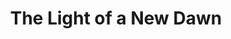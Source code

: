 ---
ee_id_thing: '4497'
site: '1'
type: '2'
inv_num: 2020-031
add_credit:
url: 2020-031-the-light-of-a-new-dawn
title: The Light of a New Dawn
year: '2020'
display_year: '2020'
medium: 'New York Times "Fireplace" spread & related Louis Vuitton window installation(s). '
dims:
pitch: Did an ad &amp; window campaign 4 LV.&nbsp;
ps:
live_url:
youtube:
related_code:
imgs: light-of-a-new-dawn-2020-031-db-ih--MUIA.jpg
subheading:
download:
commission:
related:
layout: things-i-made
---